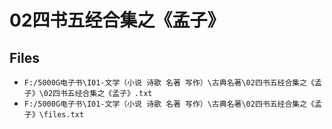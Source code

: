# 02四书五经合集之《孟子》

## Files

- `F:/5000G电子书\I01-文学（小说 诗歌 名著 写作）\古典名著\02四书五经合集之《孟子》\02四书五经合集之《孟子》.txt`
- `F:/5000G电子书\I01-文学（小说 诗歌 名著 写作）\古典名著\02四书五经合集之《孟子》\files.txt`
